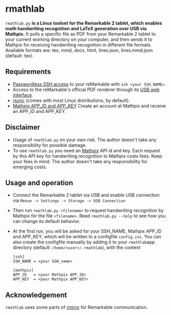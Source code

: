 # rmathlab

`rmathlab.py` **is a Linux toolset for the Remarkable 2 tablet, which enables math handwriting recognition and LaTeX generation over USB via Mathpix.** It pulls a specific file as PDF from your Remarkable 2 tablet to your current working directory on your computer, and then sends it to Mathpix for receiving handwriting recognition in different file formats. Available formats are: tex, mmd, docx, html, lines.json, lines.mmd.json (default: tex).

## Requirements

* [Passwordless SSH access](https://remarkablewiki.com/tech/ssh#passwordless_login_with_ssh_keys) to your reMarkable with `ssh <your SSH_NAME>`.
* Access to the reMarkable's official PDF renderer through its [USB web interface](https://remarkablewiki.com/tech/webinterface).
* [rsync](https://rsync.samba.org/) (comes with most Linux distributions, by default).
* [Mathpix APP_ID and APP_KEY](https://mathpix.com/) Create an account at Mathpix and receive an APP_ID and APP_KEY.

## Disclaimer

* Usage of `rmathlab.py` on your own risk. The author doesn't take any responsibility for possible damage.
* To use `rmathlab.py` you need an [Mathpix](https://mathpix.com/) API id and key. Each request by this API key for handwriting recognition to Mathpix costs fees. Keep your fees in mind. The author doesn't take any responsibility for emerging costs.

## Usage and operation

* Connect the Remarkable 2 tablet via USB and enable USB connection via `Menue -> Settings -> Storage -> USB Connection`
* Then run `rmathlab.py <filename>` to request handwriting recognition by Mathpix for the file `<filename>`. Read `rmathlab.py --help` to see how you can change its default behavior.
* At the first run, you will be asked for your SSH_NAME, Mathpix APP_ID and APP_KEY, which will be written to a configfile `config.ini`. You can also create the configfile manually by adding it to your `rmathlab`app directory (default: `/home/<user>/.rmathlab`), with the content
  
  ```
  [ssh]
  SSH_NAME = <your SSH_name>
  
  [mathpix]
  APP_ID   = <your Mathpix APP_ID>
  APP_KEY  = <your Mathpix APP_KEY>
  ```

## Acknowledgement

`rmathlab` uses some parts of [rmirro](https://github.com/hersle/rmirro) for Remarkable communication. 
